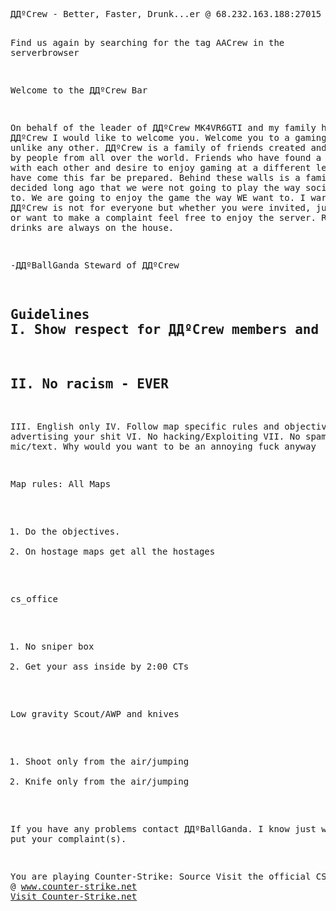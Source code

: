 </head>
<body scroll="yes">
<pre>
ДДºCrew - Better, Faster, Drunk...er @ 68.232.163.188:27015

Find us again by searching for the tag AACrew in the serverbrowser

Welcome to the ДДºCrew Bar

On behalf of the leader of ДДºCrew MK4VR6GTI and my family here at ДДºCrew I would like to welcome you.
Welcome you to a gaming experience unlike any other. ДДºCrew is a family of friends created and
maintained by people from all over the world. Friends who have found a common bond with each
other and desire to enjoy gaming at a different level. If you have come this far be prepared.
Behind these walls is a family that decided long ago that we were not going to play the
way society told us to. We are going to enjoy the game the way WE want to. I warn you ДДºCrew
is not for everyone but whether you were invited, just curious, or want to make a complaint
feel free to enjoy the server. Remember drinks are always on the house.

-ДДºBallGanda
Steward of ДДºCrew 

Guidelines
I.   Show respect for ДДºCrew members and Leaders
------------------------------------------------
II.  No racism - EVER
------------------------------------------------
III. English only 
IV.  Follow map specific rules and objectives
V.   No advertising your shit
VI.  No hacking/Exploiting 
VII. No spamming mic/text. Why would you want to be an annoying fuck anyway

Map rules:
All Maps
1. Do the objectives.
2. On hostage maps get all the hostages

cs_office
1. No sniper box
2. Get your ass inside by 2:00 CTs

Low gravity Scout/AWP and knives
1. Shoot only from the air/jumping
2. Knife only from the air/jumping

If you have any problems contact ДДºBallGanda. I know just where to put your complaint(s).

You are playing Counter-Strike: Source
Visit the official CS web site @
www.counter-strike.net
<a href="http://www.counter-strike.net">Visit Counter-Strike.net</a>
</pre>
</body>
</html>
